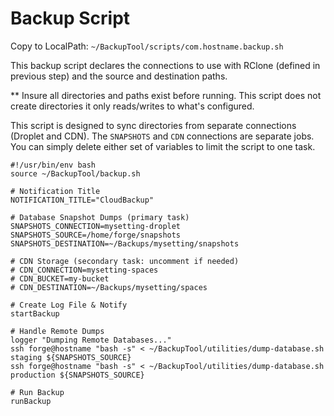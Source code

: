 # Backup Script
Copy to LocalPath: `~/BackupTool/scripts/com.hostname.backup.sh`

This backup script declares the connections to use with RClone 
(defined in previous step) and the source and destination paths.

** Insure all directories and paths exist before running.  This script 
does not create directories it only reads/writes to what's configured.

This script is designed to sync directories from separate connections 
(Droplet and CDN). The `SNAPSHOTS` and `CDN` connections are separate jobs. You 
can simply delete either set of variables to limit the script to one task.

```
#!/usr/bin/env bash
source ~/BackupTool/backup.sh

# Notification Title
NOTIFICATION_TITLE="CloudBackup"

# Database Snapshot Dumps (primary task)
SNAPSHOTS_CONNECTION=mysetting-droplet
SNAPSHOTS_SOURCE=/home/forge/snapshots
SNAPSHOTS_DESTINATION=~/Backups/mysetting/snapshots

# CDN Storage (secondary task: uncomment if needed)
# CDN_CONNECTION=mysetting-spaces
# CDN_BUCKET=my-bucket
# CDN_DESTINATION=~/Backups/mysetting/spaces

# Create Log File & Notify
startBackup

# Handle Remote Dumps
logger "Dumping Remote Databases..."
ssh forge@hostname "bash -s" < ~/BackupTool/utilities/dump-database.sh staging ${SNAPSHOTS_SOURCE}
ssh forge@hostname "bash -s" < ~/BackupTool/utilities/dump-database.sh production ${SNAPSHOTS_SOURCE}

# Run Backup
runBackup
```

